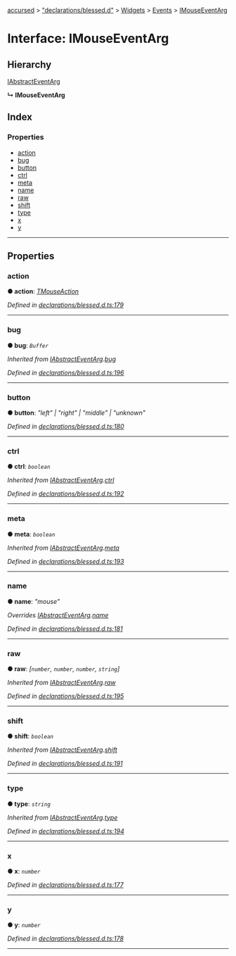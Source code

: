 [accursed](../README.md) > ["declarations/blessed.d"](../modules/_declarations_blessed_d_.md) > [Widgets](../modules/_declarations_blessed_d_.widgets.md) > [Events](../modules/_declarations_blessed_d_.widgets.events.md) > [IMouseEventArg](../interfaces/_declarations_blessed_d_.widgets.events.imouseeventarg.md)

# Interface: IMouseEventArg

## Hierarchy

 [IAbstractEventArg](_declarations_blessed_d_.widgets.events.iabstracteventarg.md)

**↳ IMouseEventArg**

## Index

### Properties

* [action](_declarations_blessed_d_.widgets.events.imouseeventarg.md#action)
* [bug](_declarations_blessed_d_.widgets.events.imouseeventarg.md#bug)
* [button](_declarations_blessed_d_.widgets.events.imouseeventarg.md#button)
* [ctrl](_declarations_blessed_d_.widgets.events.imouseeventarg.md#ctrl)
* [meta](_declarations_blessed_d_.widgets.events.imouseeventarg.md#meta)
* [name](_declarations_blessed_d_.widgets.events.imouseeventarg.md#name)
* [raw](_declarations_blessed_d_.widgets.events.imouseeventarg.md#raw)
* [shift](_declarations_blessed_d_.widgets.events.imouseeventarg.md#shift)
* [type](_declarations_blessed_d_.widgets.events.imouseeventarg.md#type)
* [x](_declarations_blessed_d_.widgets.events.imouseeventarg.md#x)
* [y](_declarations_blessed_d_.widgets.events.imouseeventarg.md#y)

---

## Properties

<a id="action"></a>

###  action

**● action**: *[TMouseAction](../modules/_declarations_blessed_d_.widgets.types.md#tmouseaction)*

*Defined in [declarations/blessed.d.ts:179](https://github.com/cancerberoSgx/accursed/blob/978b980/src/declarations/blessed.d.ts#L179)*

___
<a id="bug"></a>

###  bug

**● bug**: *`Buffer`*

*Inherited from [IAbstractEventArg](_declarations_blessed_d_.widgets.events.iabstracteventarg.md).[bug](_declarations_blessed_d_.widgets.events.iabstracteventarg.md#bug)*

*Defined in [declarations/blessed.d.ts:196](https://github.com/cancerberoSgx/accursed/blob/978b980/src/declarations/blessed.d.ts#L196)*

___
<a id="button"></a>

###  button

**● button**: *"left" \| "right" \| "middle" \| "unknown"*

*Defined in [declarations/blessed.d.ts:180](https://github.com/cancerberoSgx/accursed/blob/978b980/src/declarations/blessed.d.ts#L180)*

___
<a id="ctrl"></a>

###  ctrl

**● ctrl**: *`boolean`*

*Inherited from [IAbstractEventArg](_declarations_blessed_d_.widgets.events.iabstracteventarg.md).[ctrl](_declarations_blessed_d_.widgets.events.iabstracteventarg.md#ctrl)*

*Defined in [declarations/blessed.d.ts:192](https://github.com/cancerberoSgx/accursed/blob/978b980/src/declarations/blessed.d.ts#L192)*

___
<a id="meta"></a>

###  meta

**● meta**: *`boolean`*

*Inherited from [IAbstractEventArg](_declarations_blessed_d_.widgets.events.iabstracteventarg.md).[meta](_declarations_blessed_d_.widgets.events.iabstracteventarg.md#meta)*

*Defined in [declarations/blessed.d.ts:193](https://github.com/cancerberoSgx/accursed/blob/978b980/src/declarations/blessed.d.ts#L193)*

___
<a id="name"></a>

###  name

**● name**: *"mouse"*

*Overrides [IAbstractEventArg](_declarations_blessed_d_.widgets.events.iabstracteventarg.md).[name](_declarations_blessed_d_.widgets.events.iabstracteventarg.md#name)*

*Defined in [declarations/blessed.d.ts:181](https://github.com/cancerberoSgx/accursed/blob/978b980/src/declarations/blessed.d.ts#L181)*

___
<a id="raw"></a>

###  raw

**● raw**: *[`number`, `number`, `number`, `string`]*

*Inherited from [IAbstractEventArg](_declarations_blessed_d_.widgets.events.iabstracteventarg.md).[raw](_declarations_blessed_d_.widgets.events.iabstracteventarg.md#raw)*

*Defined in [declarations/blessed.d.ts:195](https://github.com/cancerberoSgx/accursed/blob/978b980/src/declarations/blessed.d.ts#L195)*

___
<a id="shift"></a>

###  shift

**● shift**: *`boolean`*

*Inherited from [IAbstractEventArg](_declarations_blessed_d_.widgets.events.iabstracteventarg.md).[shift](_declarations_blessed_d_.widgets.events.iabstracteventarg.md#shift)*

*Defined in [declarations/blessed.d.ts:191](https://github.com/cancerberoSgx/accursed/blob/978b980/src/declarations/blessed.d.ts#L191)*

___
<a id="type"></a>

###  type

**● type**: *`string`*

*Inherited from [IAbstractEventArg](_declarations_blessed_d_.widgets.events.iabstracteventarg.md).[type](_declarations_blessed_d_.widgets.events.iabstracteventarg.md#type)*

*Defined in [declarations/blessed.d.ts:194](https://github.com/cancerberoSgx/accursed/blob/978b980/src/declarations/blessed.d.ts#L194)*

___
<a id="x"></a>

###  x

**● x**: *`number`*

*Defined in [declarations/blessed.d.ts:177](https://github.com/cancerberoSgx/accursed/blob/978b980/src/declarations/blessed.d.ts#L177)*

___
<a id="y"></a>

###  y

**● y**: *`number`*

*Defined in [declarations/blessed.d.ts:178](https://github.com/cancerberoSgx/accursed/blob/978b980/src/declarations/blessed.d.ts#L178)*

___

